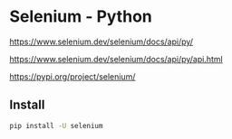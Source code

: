 # Selenium - Python

<https://www.selenium.dev/selenium/docs/api/py/>

<https://www.selenium.dev/selenium/docs/api/py/api.html>

<https://pypi.org/project/selenium/>

## Install

```bash
pip install -U selenium
```

